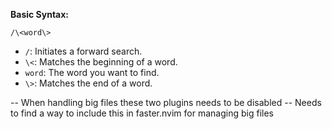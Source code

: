 <!-- d shift 4 -- deletes current cursor up to last char in the same line -->
<!-- dt(char) delete to the (char) -->
<!-- "0p paste latest yank and wont paste from delete -->
<!-- 5e875ae8d07dd204ce5b1d97a8acf70e3835b40b --jsx treesitter highlight still not messed up -->
<!-- c30ebb17f6b98625e3db8f032c2223876bb60f99 --commit that messed up my jsx, htmldjango treesitter highlight -->

<!-- -- f + char == find next char -->
<!-- -- zfat - fold html tags -->
<!-- -- shift + S == replace line and go insert mode -->
<!-- -- f + space == find next space -->


<!-- CHROME: Element Picker Mode -->
<!-- ctrl + shft  c  -->
<!-- :delmarks z -->

<!-- it's you against you -->
<!-- `:w !sudo tee %` -->

**Basic Syntax:**

```vim
/\<word\>
```

* `/`:  Initiates a forward search.
* `\<`: Matches the beginning of a word.
* `word`: The word you want to find.
* `\>`: Matches the end of a word.



<!-- cmp and none-ls -->
-- When handling big files these two plugins needs to be disabled
-- Needs to find a way to include this in faster.nvim for managing big files
